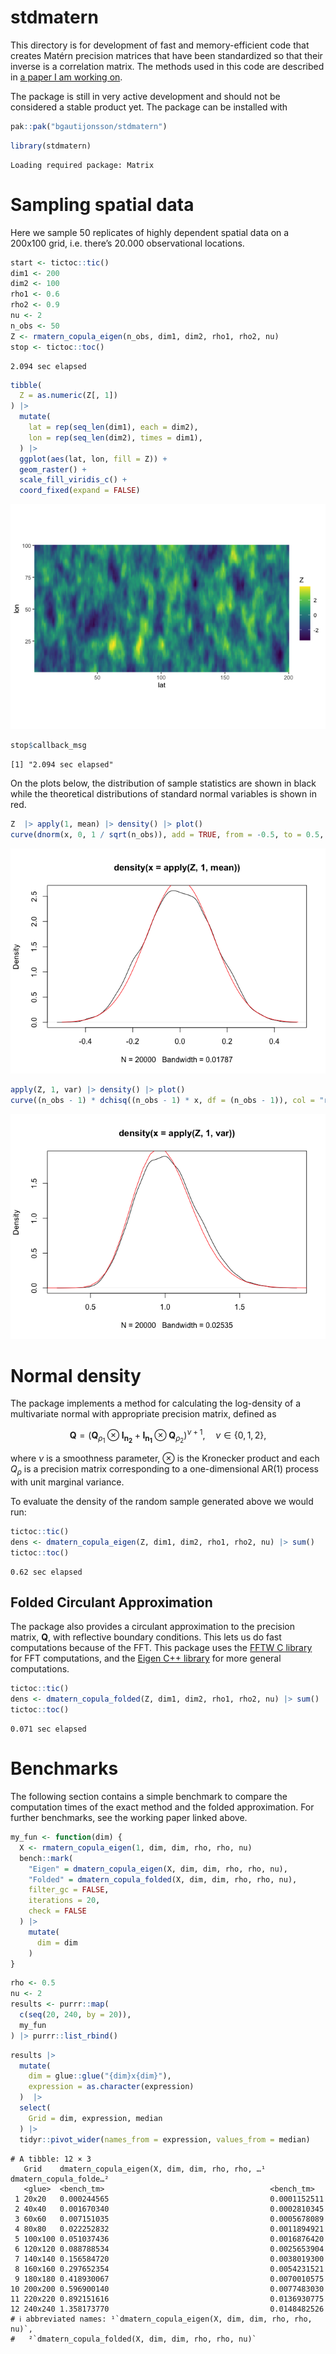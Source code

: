 

# stdmatern

This directory is for development of fast and memory-efficient code that
creates Matérn precision matrices that have been standardized so that
their inverse is a correlation matrix. The methods used in this code are
described in [a paper I am working
on](https://bggj.is/materneigenpaper/).

The package is still in very active development and should not be
considered a stable product yet. The package can be installed with

``` r
pak::pak("bgautijonsson/stdmatern")
```

``` r
library(stdmatern)
```

    Loading required package: Matrix

# Sampling spatial data

Here we sample 50 replicates of highly dependent spatial data on a
200x100 grid, i.e. there’s 20.000 observational locations.

``` r
start <- tictoc::tic()
dim1 <- 200
dim2 <- 100
rho1 <- 0.6
rho2 <- 0.9
nu <- 2
n_obs <- 50
Z <- rmatern_copula_eigen(n_obs, dim1, dim2, rho1, rho2, nu)
stop <- tictoc::toc()
```

    2.094 sec elapsed

``` r
tibble(
  Z = as.numeric(Z[, 1])
) |> 
  mutate(
    lat = rep(seq_len(dim1), each = dim2),
    lon = rep(seq_len(dim2), times = dim1),
  ) |> 
  ggplot(aes(lat, lon, fill = Z)) +
  geom_raster() +
  scale_fill_viridis_c() +
  coord_fixed(expand = FALSE)
```

![](README_files/figure-commonmark/unnamed-chunk-4-1.png)

``` r
stop$callback_msg
```

    [1] "2.094 sec elapsed"

On the plots below, the distribution of sample statistics are shown in
black while the theoretical distributions of standard normal variables
is shown in red.

``` r
Z  |> apply(1, mean) |> density() |> plot()
curve(dnorm(x, 0, 1 / sqrt(n_obs)), add = TRUE, from = -0.5, to = 0.5, col = "red")
```

![](README_files/figure-commonmark/unnamed-chunk-5-1.png)

``` r
apply(Z, 1, var) |> density() |> plot()
curve((n_obs - 1) * dchisq((n_obs - 1) * x, df = (n_obs - 1)), col = "red", from = 0, to = 5, add = TRUE)
```

![](README_files/figure-commonmark/unnamed-chunk-6-1.png)

# Normal density

The package implements a method for calculating the log-density of a
multivariate normal with appropriate precision matrix, defined as

$$
\mathbf{Q} = \left( \mathbf{Q}_{\rho_1} \otimes \mathbf{I_{n_2}} + \mathbf{I_{n_1}} \otimes \mathbf{Q}_{\rho_2} \right)^{\nu + 1}, \quad \nu \in \{0, 1, 2\},
$$

where $\nu$ is a smoothness parameter, $\otimes$ is the Kronecker
product and each $Q_\rho$ is a precision matrix corresponding to a
one-dimensional AR(1) process with unit marginal variance.

To evaluate the density of the random sample generated above we would
run:

``` r
tictoc::tic()
dens <- dmatern_copula_eigen(Z, dim1, dim2, rho1, rho2, nu) |> sum()
tictoc::toc()
```

    0.62 sec elapsed

## Folded Circulant Approximation

The package also provides a circulant approximation to the precision
matrix, $\mathbf Q$, with reflective boundary conditions. This lets us
do fast computations because of the FFT. This package uses the [FFTW C
library](https://www.fftw.org/) for FFT computations, and the [Eigen C++
library](https://eigen.tuxfamily.org/index.php?title=Main_Page) for more
general computations.

``` r
tictoc::tic()
dens <- dmatern_copula_folded(Z, dim1, dim2, rho1, rho2, nu) |> sum()
tictoc::toc()
```

    0.071 sec elapsed

# Benchmarks

The following section contains a simple benchmark to compare the
computation times of the exact method and the folded approximation. For
further benchmarks, see the working paper linked above.

``` r
my_fun <- function(dim) {
  X <- rmatern_copula_eigen(1, dim, dim, rho, rho, nu)
  bench::mark(
    "Eigen" = dmatern_copula_eigen(X, dim, dim, rho, rho, nu),
    "Folded" = dmatern_copula_folded(X, dim, dim, rho, rho, nu),
    filter_gc = FALSE,
    iterations = 20,
    check = FALSE
  ) |>
    mutate(
      dim = dim
    )
}
```

``` r
rho <- 0.5
nu <- 2
results <- purrr::map(
  c(seq(20, 240, by = 20)),
  my_fun
) |> purrr::list_rbind()
```

``` r
results |> 
  mutate(
    dim = glue::glue("{dim}x{dim}"),
    expression = as.character(expression)
  )  |> 
  select(
    Grid = dim, expression, median
  ) |> 
  tidyr::pivot_wider(names_from = expression, values_from = median)
```

    # A tibble: 12 × 3
       Grid    dmatern_copula_eigen(X, dim, dim, rho, rho, …¹ dmatern_copula_folde…²
       <glue>  <bench_tm>                                     <bench_tm>            
     1 20x20   0.000244565                                    0.0001152511          
     2 40x40   0.001670340                                    0.0002810345          
     3 60x60   0.007151035                                    0.0005678089          
     4 80x80   0.022252832                                    0.0011894921          
     5 100x100 0.051037436                                    0.0016876420          
     6 120x120 0.088788534                                    0.0025653904          
     7 140x140 0.156584720                                    0.0038019300          
     8 160x160 0.297652354                                    0.0054231521          
     9 180x180 0.418930067                                    0.0070010575          
    10 200x200 0.596900140                                    0.0077483030          
    11 220x220 0.892151616                                    0.0136930775          
    12 240x240 1.358173770                                    0.0148482526          
    # ℹ abbreviated names: ¹​`dmatern_copula_eigen(X, dim, dim, rho, rho, nu)`,
    #   ²​`dmatern_copula_folded(X, dim, dim, rho, rho, nu)`
